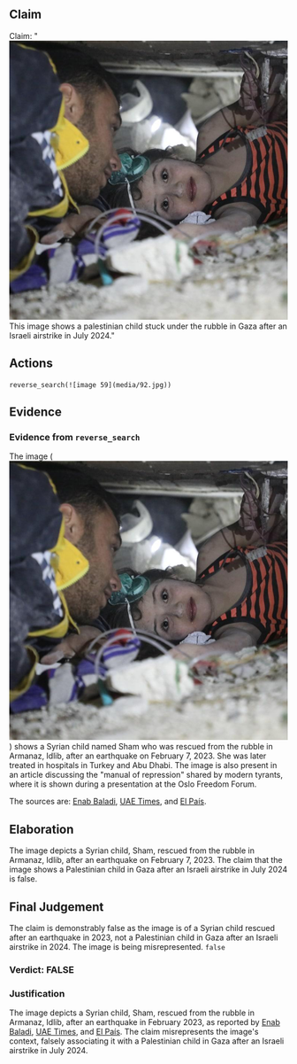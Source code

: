 ## Claim
Claim: "![image 59](media/92.jpg) This image shows a palestinian child stuck under the rubble in Gaza after an Israeli airstrike in July 2024."

## Actions
```
reverse_search(![image 59](media/92.jpg))
```

## Evidence
### Evidence from `reverse_search`
The image (![image 59](media/92.jpg)) shows a Syrian child named Sham who was rescued from the rubble in Armanaz, Idlib, after an earthquake on February 7, 2023. She was later treated in hospitals in Turkey and Abu Dhabi. The image is also present in an article discussing the "manual of repression" shared by modern tyrants, where it is shown during a presentation at the Oslo Freedom Forum.

The sources are: [Enab Baladi](https://english.enabbaladi.net/archives/2023/03/shams-journey-from-under-the-rubble-to-abu-dhabis-burjeel-hospital/), [UAE Times](https://uaetimes.ae/shams-journey-from-under-the-rubble-to-abu-dhabis-burjeel-hospital/), and [El País](https://english.elpais.com/international/2023-07-20/the-manual-of-repression-shared-by-modern-tyrants.html).


## Elaboration
The image depicts a Syrian child, Sham, rescued from the rubble in Armanaz, Idlib, after an earthquake on February 7, 2023. The claim that the image shows a Palestinian child in Gaza after an Israeli airstrike in July 2024 is false.


## Final Judgement
The claim is demonstrably false as the image is of a Syrian child rescued after an earthquake in 2023, not a Palestinian child in Gaza after an Israeli airstrike in 2024. The image is being misrepresented. `false`

### Verdict: FALSE

### Justification
The image depicts a Syrian child, Sham, rescued from the rubble in Armanaz, Idlib, after an earthquake in February 2023, as reported by [Enab Baladi](https://english.enabbaladi.net/archives/2023/03/shams-journey-from-under-the-rubble-to-abu-dhabis-burjeel-hospital/), [UAE Times](https://uaetimes.ae/shams-journey-from-under-the-rubble-to-abu-dhabis-burjeel-hospital/), and [El País](https://english.elpais.com/international/2023-07-20/the-manual-of-repression-shared-by-modern-tyrants.html). The claim misrepresents the image's context, falsely associating it with a Palestinian child in Gaza after an Israeli airstrike in July 2024.
